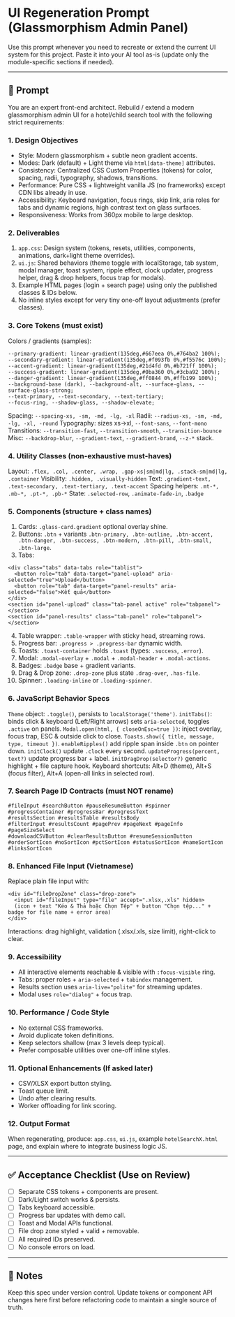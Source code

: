 # UI Regeneration Prompt (Glassmorphism Admin Panel)

Use this prompt whenever you need to recreate or extend the current UI system for this project. Paste it into your AI tool as-is (update only the module-specific sections if needed).

---

## 🔁 Prompt

You are an expert front-end architect. Rebuild / extend a modern glassmorphism admin UI for a hotel/child search tool with the following strict requirements:

### 1. Design Objectives

- Style: Modern glassmorphism + subtle neon gradient accents.
- Modes: Dark (default) + Light theme via `html[data-theme]` attributes.
- Consistency: Centralized CSS Custom Properties (tokens) for color, spacing, radii, typography, shadows, transitions.
- Performance: Pure CSS + lightweight vanilla JS (no frameworks) except CDN libs already in use.
- Accessibility: Keyboard navigation, focus rings, skip link, aria roles for tabs and dynamic regions, high contrast text on glass surfaces.
- Responsiveness: Works from 360px mobile to large desktop.

### 2. Deliverables

1. `app.css`: Design system (tokens, resets, utilities, components, animations, dark+light theme overrides).
2. `ui.js`: Shared behaviors (theme toggle with localStorage, tab system, modal manager, toast system, ripple effect, clock updater, progress helper, drag & drop helpers, focus trap for modals).
3. Example HTML pages (login + search page) using only the published classes & IDs below.
4. No inline styles except for very tiny one-off layout adjustments (prefer classes).

### 3. Core Tokens (must exist)

Colors / gradients (samples):

```
--primary-gradient: linear-gradient(135deg,#667eea 0%,#764ba2 100%);
--secondary-gradient: linear-gradient(135deg,#f093fb 0%,#f5576c 100%);
--accent-gradient: linear-gradient(135deg,#21d4fd 0%,#b721ff 100%);
--success-gradient: linear-gradient(135deg,#0ba360 0%,#3cba92 100%);
--danger-gradient: linear-gradient(135deg,#ff0844 0%,#ffb199 100%);
--background-base (dark), --background-alt, --surface-glass, --surface-glass-strong;
--text-primary, --text-secondary, --text-tertiary;
--focus-ring, --shadow-glass, --shadow-elevate;
```

Spacing: `--spacing-xs, -sm, -md, -lg, -xl`
Radii: `--radius-xs, -sm, -md, -lg, -xl, -round`
Typography: sizes xs→xl, `--font-sans`, `--font-mono`
Transitions: `--transition-fast`, `--transition-smooth`, `--transition-bounce`
Misc: `--backdrop-blur`, `--gradient-text`, `--gradient-brand`, `--z-*` stack.

### 4. Utility Classes (non-exhaustive must-haves)

Layout: `.flex, .col, .center, .wrap, .gap-xs|sm|md|lg, .stack-sm|md|lg, .container`
Visibility: `.hidden, .visually-hidden`
Text: `.gradient-text, .text-secondary, .text-tertiary, .text-accent`
Spacing helpers: `.mt-*, .mb-*, .pt-*, .pb-*`
State: `.selected-row`, `.animate-fade-in`, `.badge`

### 5. Components (structure + class names)

1. Cards: `.glass-card.gradient` optional overlay shine.
2. Buttons: `.btn` + variants `.btn-primary, .btn-outline, .btn-accent, .btn-danger, .btn-success, .btn-modern, .btn-pill, .btn-small, .btn-large`.
3. Tabs:

```
<div class="tabs" data-tabs role="tablist">
  <button role="tab" data-target="panel-upload" aria-selected="true">Upload</button>
  <button role="tab" data-target="panel-results" aria-selected="false">Kết quả</button>
</div>
<section id="panel-upload" class="tab-panel active" role="tabpanel"></section>
<section id="panel-results" class="tab-panel" role="tabpanel"></section>
```

4. Table wrapper: `.table-wrapper` with sticky head, streaming rows.
5. Progress bar: `.progress > .progress-bar` dynamic width.
6. Toasts: `.toast-container` holds `.toast` (types: `.success`, `.error`).
7. Modal: `.modal-overlay` + `.modal` + `.modal-header` + `.modal-actions`.
8. Badges: `.badge` base + gradient variants.
9. Drag & Drop zone: `.drop-zone` plus state `.drag-over`, `.has-file`.
10. Spinner: `.loading-inline` or `.loading-spinner`.

### 6. JavaScript Behavior Specs

`Theme` object: `.toggle()`, persists to `localStorage('theme')`.
`initTabs()`: binds click & keyboard (Left/Right arrows) sets `aria-selected`, toggles `.active` on panels.
`Modal.open(html, { closeOnEsc=true })`: inject overlay, focus trap, ESC & outside click to close.
`Toasts.show({ title, message, type, timeout })`.
`enableRipples()` add ripple span inside `.btn` on pointer down.
`initClock()` update `.clock` every second.
`updateProgress(percent, text?)` update progress bar + label.
`initDragDrop(selector?)` generic highlight + file capture hook.
Keyboard shortcuts: Alt+D (theme), Alt+S (focus filter), Alt+A (open-all links in selected row).

### 7. Search Page ID Contracts (must NOT rename)

```
#fileInput #searchButton #pauseResumeButton #spinner
#progressContainer #progressBar #progressText
#resultsSection #resultsTable #resultsBody
#filterInput #resultsCount #pagePrev #pageNext #pageInfo #pageSizeSelect
#downloadCSVButton #clearResultsButton #resumeSessionButton
#orderSortIcon #noSortIcon #pctSortIcon #statusSortIcon #nameSortIcon #linksSortIcon
```

### 8. Enhanced File Input (Vietnamese)

Replace plain file input with:

```
<div id="fileDropZone" class="drop-zone">
  <input id="fileInput" type="file" accept=".xlsx,.xls" hidden>
  (icon + text "Kéo & Thả hoặc Chọn Tệp" + button "Chọn tệp..." + badge for file name + error area)
</div>
```

Interactions: drag highlight, validation (.xlsx/.xls, size limit), right-click to clear.

### 9. Accessibility

- All interactive elements reachable & visible with `:focus-visible` ring.
- Tabs: proper roles + `aria-selected` + `tabindex` management.
- Results section uses `aria-live="polite"` for streaming updates.
- Modal uses `role="dialog"` + focus trap.

### 10. Performance / Code Style

- No external CSS frameworks.
- Avoid duplicate token definitions.
- Keep selectors shallow (max 3 levels deep typical).
- Prefer composable utilities over one-off inline styles.

### 11. Optional Enhancements (If asked later)

- CSV/XLSX export button styling.
- Toast queue limit.
- Undo after clearing results.
- Worker offloading for link scoring.

### 12. Output Format

When regenerating, produce: `app.css`, `ui.js`, example `hotelSearchX.html` page, and explain where to integrate business logic JS.

---

## ✅ Acceptance Checklist (Use on Review)

- [ ] Separate CSS tokens + components are present.
- [ ] Dark/Light switch works & persists.
- [ ] Tabs keyboard accessible.
- [ ] Progress bar updates with demo call.
- [ ] Toast and Modal APIs functional.
- [ ] File drop zone styled + valid + removable.
- [ ] All required IDs preserved.
- [ ] No console errors on load.

---

## 📝 Notes

Keep this spec under version control. Update tokens or component API changes here first before refactoring code to maintain a single source of truth.
